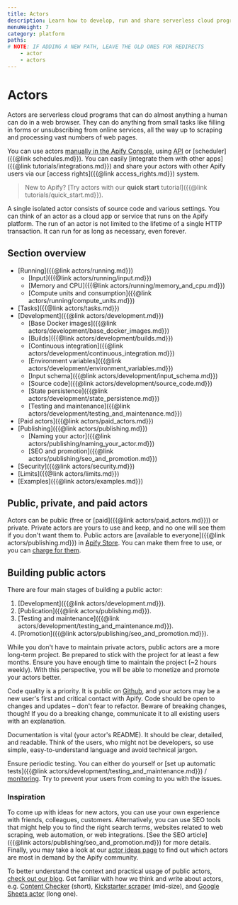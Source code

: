 ```yaml
---
title: Actors
description: Learn how to develop, run and share serverless cloud programs. Create your own web scraping and automation tools and publish them on the Apify platform.
menuWeight: 7
category: platform
paths:
# NOTE: IF ADDING A NEW PATH, LEAVE THE OLD ONES FOR REDIRECTS
    - actor
    - actors
---
```


# Actors

Actors are serverless cloud programs that can do almost anything a human can do in a web browser. They can do anything from small tasks like filling in forms or unsubscribing from online services, all the way up to scraping and processing vast numbers of web pages.

You can use actors [manually in the Apify Console](https://console.apify.com/actors), using [API](/api/v2) or [scheduler]({{@link schedules.md}}). You can easily [integrate them with other apps]({{@link tutorials/integrations.md}}) and share your actors with other Apify users via our [access rights]({{@link access_rights.md}}) system.

> New to Apify? [Try actors with our **quick start** tutorial]({{@link tutorials/quick_start.md}}).

A single isolated actor consists of source code and various settings. You can think of an actor as a cloud app or service that runs on the Apify platform. The run of an actor is not limited to the lifetime of a single HTTP transaction. It can run for as long as necessary, even forever.

## Section overview

* [Running]({{@link actors/running.md}})
  * [Input]({{@link actors/running/input.md}})
  * [Memory and CPU]({{@link actors/running/memory_and_cpu.md}})
  * [Compute units and consumption]({{@link actors/running/compute_units.md}})
* [Tasks]({{@link actors/tasks.md}})
* [Development]({{@link actors/development.md}})
  * [Base Docker images]({{@link actors/development/base_docker_images.md}})
  * [Builds]({{@link actors/development/builds.md}})
  * [Continuous integration]({{@link actors/development/continuous_integration.md}})
  * [Environment variables]({{@link actors/development/environment_variables.md}})
  * [Input schema]({{@link actors/development/input_schema.md}})
  * [Source code]({{@link actors/development/source_code.md}})
  * [State persistence]({{@link actors/development/state_persistence.md}})
  * [Testing and maintenance]({{@link actors/development/testing_and_maintenance.md}})
* [Paid actors]({{@link actors/paid_actors.md}})
* [Publishing]({{@link actors/publishing.md}})
  * [Naming your actor]({{@link actors/publishing/naming_your_actor.md}})
  * [SEO and promotion]({{@link actors/publishing/seo_and_promotion.md}})
* [Security]({{@link actors/security.md}})
* [Limits]({{@link actors/limits.md}})
* [Examples]({{@link actors/examples.md}})

## Public, private, and paid actors

Actors can be public (free or [paid]({{@link actors/paid_actors.md}})) or private. Private actors are yours to use and keep, and no one will see them if you don't want them to. Public actors are [available to everyone]({{@link actors/publishing.md}}) in [Apify Store](https://apify.com/store). You can make them free to use, or you can [charge for them](https://blog.apify.com/make-regular-passive-income-developing-web-automation-actors-b0392278d085/).

## Building public actors

There are four main stages of building a public actor:

1. [Development]({{@link actors/development.md}}).
2. [Publication]({{@link actors/publishing.md}}).
3. [Testing and maintenance]({{@link actors/development/testing_and_maintenance.md}}).
4. [Promotion]({{@link actors/publishing/seo_and_promotion.md}}).

While you don't have to maintain private actors, public actors are a more long-term project. Be prepared to stick with the project for at least a few months. Ensure you have enough time to maintain the project (~2 hours weekly). With this perspective, you will be able to monetize and promote your actors better.

Code quality is a priority. It is public on [Github](https://github.com), and your actors may be a new user's first and critical contact with Apify. Code should be open to changes and updates – don't fear to refactor. Beware of breaking changes, though! If you do a breaking change, communicate it to all existing users with an explanation.

Documentation is vital (your actor's README). It should be clear, detailed, and readable. Think of the users, who might not be developers, so use simple, easy-to-understand language and avoid technical jargon.

Ensure periodic testing. You can either do yourself or [set up automatic tests]({{@link actors/development/testing_and_maintenance.md}}) / [monitoring](https://apify.com/apify/monitoring). Try to prevent your users from coming to you with the issues.

### Inspiration

To come up with ideas for new actors, you can use your own experience with friends, colleagues, customers. Alternatively, you can use SEO tools that might help you to find the right search terms, websites related to web scraping, web automation, or web integrations. [See the SEO article]({{@link actors/publishing/seo_and_promotion.md}}) for more details. Finally, you may take a look at our [actor ideas page](https://apify.com/ideas) to find out which actors are most in demand by the Apify community.

To better understand the context and practical usage of public actors, [check out our blog](https://blog.apify.com/). Get familiar with how we think and write about actors, e.g. [Content Checker](https://blog.apify.com/how-to-set-up-a-content-change-watchdog-for-any-website-in-5-minutes-460843b12271) (short), [Kickstarter scraper](https://blog.apify.com/kickstarter-search-actor-create-your-own-kickstarter-api-7672acdb8d77) (mid-size), and [Google Sheets actor](https://blog.apify.com/import-data-easily-to-and-from-google-sheets-with-a-new-apify-actor-43536b719029) (long one).
